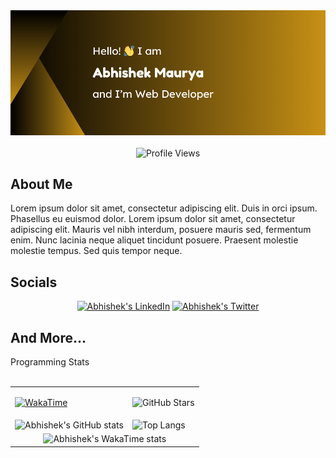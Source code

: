 <div align="center">
  <img src="banner.png" alt="Hero Image" />
  <br>
  <br>
  <img src="https://komarev.com/ghpvc/?username=abhishek-maurya7&style=flat&color=464D77" alt="Profile Views">
</div>

<div id="about">
  <h2>About Me</h2>
  <p>Lorem ipsum dolor sit amet, consectetur adipiscing elit. Duis in orci ipsum. Phasellus eu euismod dolor. Lorem ipsum dolor sit amet, consectetur adipiscing elit. Mauris vel nibh interdum, posuere mauris sed, fermentum enim. Nunc lacinia neque aliquet tincidunt posuere. Praesent molestie molestie tempus. Sed quis tempor neque.</p>
</div>
<div id="socials">
  <h2>Socials</h2>
  <div align="center">
    <a href="https://www.linkedin.com/in/abhishek-maurya1"><img src="https://img.shields.io/static/v1?label=LinkedIn&message=@abhishek-maurya1&logo=LinkedIn&style=flat&color=464D77" alt="Abhishek's LinkedIn"></a>
    <a href="https://twitter.com/AbhishekMauryaX"><img src="https://img.shields.io/static/v1?label=Twitter&message=@AbhishekMauryaX&logo=Twitter&style=flat&color=464D77" alt="Abhishek's Twitter"></a>
  </div>
</div>

<h2>And More...</h2>
<!-- <details> -->
  <summary>Programming Stats</summary>
  <br>

  <table>
      <tr>
        <td>

  [![WakaTime](https://wakatime.com/badge/user/2840aa63-e969-409c-954a-8bef84dc2f5e.svg)](https://wakatime.com/@2840aa63-e969-409c-954a-8bef84dc2f5e)  
        </td>
        <td>
          <img src="https://img.shields.io/github/stars/abhishek-maurya7?style=social" alt="GitHub Stars">
        </td>
      </tr>
      <tr></tr>
      <tr>
        <td>
          ![Abhishek's GitHub stats](https://github-readme-stats.vercel.app/api?username=abhishek-maurya7&theme=github_dark&show_icons=true&card_width=400)
        </td>
        <td>
          ![Top Langs](https://github-readme-stats.vercel.app/api/top-langs/?username=abhishek-maurya7&theme=github_dark&card_width=400)
        </td>
      </tr>
      <tr></tr>
      <tr>
        <td align="center" colspan="2">
          ![Abhishek's WakaTime stats](https://github-readme-stats.vercel.app/api/wakatime?username=abhishek_maurya\&layout=compact&theme=github_dark)
        </td>
      </tr>
  </table>

<!-- </details> -->

